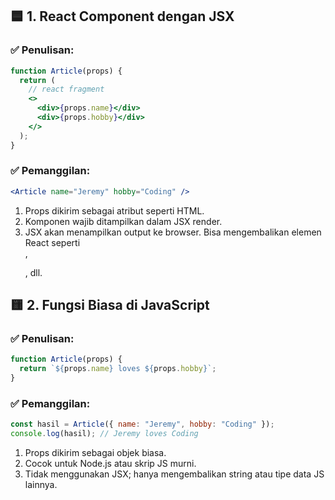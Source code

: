 ## 🟦 1. React Component dengan JSX

### ✅ Penulisan:

```jsx
function Article(props) {
  return (
    // react fragment
    <>
      <div>{props.name}</div>
      <div>{props.hobby}</div>
    </>
  );
}
```

### ✅ Pemanggilan:

```jsx
<Article name="Jeremy" hobby="Coding" />
```

1. Props dikirim sebagai atribut seperti HTML.
2. Komponen wajib ditampilkan dalam JSX render.
3. JSX akan menampilkan output ke browser.
   Bisa mengembalikan elemen React seperti <div>, <p>, dll.

## 🟨 2. Fungsi Biasa di JavaScript

### ✅ Penulisan:

```js
function Article(props) {
  return `${props.name} loves ${props.hobby}`;
}
```

### ✅ Pemanggilan:

```js
const hasil = Article({ name: "Jeremy", hobby: "Coding" });
console.log(hasil); // Jeremy loves Coding
```

1. Props dikirim sebagai objek biasa.
2. Cocok untuk Node.js atau skrip JS murni.
3. Tidak menggunakan JSX; hanya mengembalikan string atau tipe data JS lainnya.
